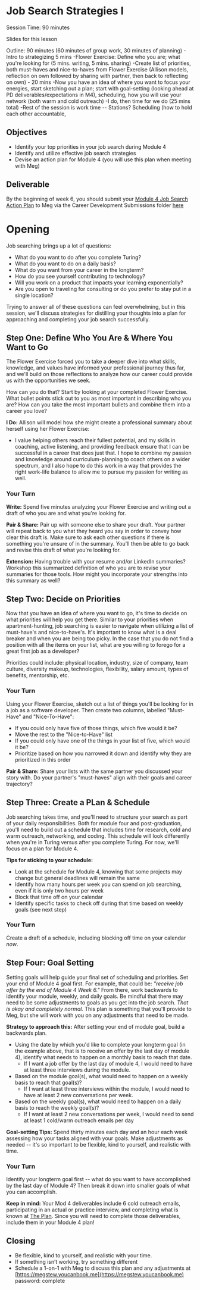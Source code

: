 # Job Search Strategies I

Session Time: 90 minutes

Slides for this lesson

Outline: 90 minutes (60 minutes of group work, 30 minutes of planning)
-Intro to strategizing 5 mins
-Flower Exercise: Define who you are; what you're looking for (5 mins. writing, 5 mins. sharing)
-Create list of priorities, both must-haves and nice-to-haves from Flower Exercise (Allison models, reflection on own followed by sharing with partner, then back to reflecting on own) - 20 mins
-Now you have an idea of where you want to focus your energies, start sketching out a plan; start with goal-setting (looking ahead at PD deliverables/expectations in M4), scheduling, how you will use your network (both warm and cold outreach)
	-I do, then time for we do (25 mins total)
-Rest of the session is work time -- Stations? Scheduling (how to hold each other accountable, 

## Objectives
* Identify your top priorities in your job search during Module 4
* Identify and utilize effective job search strategies
* Devise an action plan for Module 4 (you will use this plan when meeting with Meg)

## Deliverable
By the beginning of week 6, you should submit your [Module 4 Job Search Action Plan](https://github.com/turingschool/career-development-curriculum/blob/master/module_three/mod_4_action_plan_template.md) to Meg via the Career Development Submissions folder [here](https://github.com/turingschool/career-development-curriculum/tree/master/deliverable_submissions)

# Opening
Job searching brings up a lot of questions:

* What do you want to do after you complete Turing? 
* What do you want to do on a daily basis? 
* What do you want from your career in the longterm? 
* How do you see yourself contributing to technology? 
* Will you work on a product that impacts your learning exponentially? 
* Are you open to traveling for consulting or do you prefer to stay put in a single location?

Trying to answer all of these questions can feel overwhelming, but in this session, we'll discuss strategies for distilling your thoughts into a plan for approaching and completing your job search successfully.  

## Step One: Define Who You Are & Where You Want to Go
The Flower Exercise forced you to take a deeper dive into what skills, knowledge, and values have informed your professional journey thus far, and we'll build on those reflections to analyze how our career could provide us with the opportunities we seek. 

How can you do that? Start by looking at your completed Flower Exercise. What bullet points stick out to you as most important in describing who you are? How can you take the most important bullets and combine them into a career you love?

**I Do:** Allison will model how she might create a professional summary about herself using her Flower Exercise:

* I value helping others reach their fullest potential, and my skills in coaching, active listening, and providing feedback ensure that I can be successful in a career that does just that. I hope to combine my passion and knowledge around curriculum-planning to coach others on a wider spectrum, and I also hope to do this work in a way that provides the right work-life balance to allow me to pursue my passion for writing as well. 

### Your Turn
**Write:** Spend five minutes analyzing your Flower Exercise and writing out a draft of who you are and what you're looking for. 

**Pair & Share:** Pair up with someone else to share your draft. Your partner will repeat back to you what they heard you say in order to convey how clear this draft is. Make sure to ask each other questions if there is something you're unsure of in the summary. You'll then be able to go back and revise this draft of what you're looking for. 

**Extension:** Having trouble with your resume and/or LinkedIn summaries? Workshop this summarized definition of who you are to revise your summaries for those tools. How might you incorporate your strengths into this summary as well?

## Step Two: Decide on Priorities
Now that you have an idea of where you want to go, it's time to decide on what priorities will help you get there. Similar to your priorities when apartment-hunting, job searching is easier to navigate when utilizing a list of must-have's and nice-to-have's. It's important to know what is a deal breaker and when you are being too picky. In the case that you do not find a position with all the items on your list, what are you willing to forego for a great first job as a developer?

Priorities could include: physical location, industry, size of company, team culture, diversity makeup, technologies, flexibility, salary amount, types of benefits, mentorship, etc. 

### Your Turn
Using your Flower Exercise, sketch out a list of things you'll be looking for in a job as a software developer. Then create two columns, labelled "Must-Have" and "Nice-To-Have":

- If you could only have five of those things, which five would it be?
- Move the rest to the "Nice-to-Have" list
- If you could only have one of the things in your list of five, which would it be?
- Prioritize based on how you narrowed it down and identify why they are prioritized in this order

**Pair & Share:** Share your lists with the same partner you discussed your story with. Do your partner's "must-haves" align with their goals and career trajectory? 

## Step Three: Create a PLan & Schedule
Job searching takes time, and you'll need to structure your search as part of your daily responsibilities. Both for module four and post-graduation, you'll need to build out a schedule that includes time for research, cold and warm outreach, networking, and coding. This schedule will look differently when you're in Turing versus after you complete Turing. For now, we'll focus on a plan for Module 4. 

**Tips for sticking to your schedule:** 

* Look at the schedule for Module 4, knowing that some projects may change but general deadlines will remain the same
* Identify how many hours per week you can spend on job searching, even if it is only two hours per week
* Block that time off on your calendar
* Identify specific tasks to check off during that time based on weekly goals (see next step)

### Your Turn
Create a draft of a schedule, including blocking off time on your calendar *now*.

## Step Four: Goal Setting
Setting goals will help guide your final set of scheduling and priorities. Set your end of Module 4 goal first. For example, that could be: *"receive job offer by the end of Module 4 Week 6."* From there, work backwards to identify your module, weekly, and daily goals. Be mindful that there may need to be some adjustments to goals as you get into the job search. *That is okay and completely normal.* This plan is something that you'll provide to Meg, but she will work with you on any adjustments that need to be made. 

**Strategy to approach this:** After setting your end of module goal, build a backwards plan.

* Using the date by which you'd like to complete your longterm goal (in the example above, that is to receive an offer by the last day of module 4), identify what needs to happen on a monthly basis to reach that date. 
	* If I want a job offer by the last day of module 4, I would need to have at least three interviews during the module.
* Based on the module goal(s), what would need to happen on a weekly basis to reach that goal(s)?
	* If I want at least three interviews within the module, I would need to have at least 2 new conversations per week.
* Based on the weekly goal(s), what would need to happen on a daily basis to reach the weekly goal(s)? 
	* If I want at least 2 new conversations per week, I would need to send at least 1 cold/warm outreach emails per day

**Goal-setting Tips:** Spend thirty minutes each day and an hour each week assessing how your tasks aligned with your goals. Make adjustments as needed -- it's so important to be flexible, kind to yourself, and realistic with time.

### Your Turn
Identify your longterm goal first -- what do you want to have accomplished by the last day of Module 4? Then break it down into smaller goals of what you can accomplish.

**Keep in mind:** 
Your Mod 4 deliverables include 6 cold outreach emails, participating in an actual or practice interview, and completing what is known at [The Plan](https://github.com/turingschool/backend-curriculum-site/blob/gh-pages/module4/projects/the-plan/index.md). Since you will need to complete those deliverables, include them in your Module 4 plan!

## Closing
* Be flexible, kind to yourself, and realistic with your time. 
* If something isn’t working, try something different
* Schedule a 1-on-1 with Meg to discuss this plan and any adjustments at [https://megstew.youcanbook.me](https://megstew.youcanbook.me) password: complete

